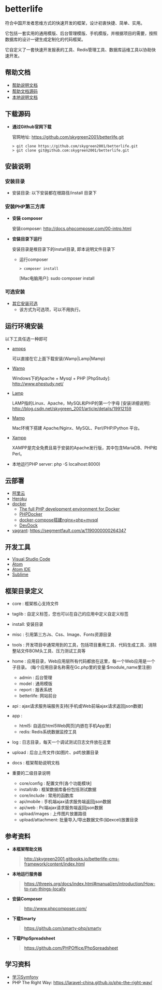 # betterlife

符合中国开发者思维方式的快速开发的框架，设计初衷快捷、简单、实用。

它包括一套实用的通用模版、后台管理模版、手机模版，并根据项目的需要，按照数据库的设计一键生成定制化的代码框架。

它自定义了一套快速开发报表的工具、Redis管理工具、数据库运维工具以协助快速开发。

## 帮助文档

* [帮助说明文档](https://www.gitbook.com/book/skygreen2001/betterlife)
* [帮助文档源码](https://github.com/skygreen2001/betterlife.gitbook)
* [本地说明文档](docs/)

## 下载源码

* **通过Github官网下载**

  官网地址: https://github.com/skygreen2001/betterlife.git

  ```
  > git clone https://github.com/skygreen2001/betterlife.git
  > git clone git@github.com:skygreen2001/betterlife.git
  ```
  
## 安装说明

### 安装目录

  - 安装目录: 以下安装都在根路径/install 目录下

### 安装PHP第三方库

* **安装 composer**

  安装composer: http://docs.phpcomposer.com/00-intro.html

* **安装目录下运行**

  安装目录是根目录下的install目录, 即本说明文件目录下

  - 运行composer

    ```
    > composer install
    ```
    [Mac电脑用户]: sudo composer install

### 可选安装

  - [其它安装可选](install/README.md)
    - 该方式为可选项，可以不用执行。

## 运行环境安装

  以下工具任选一种即可

  - [ampps](http://www.ampps.com)

    可以直接在它上面下载安装(Wamp|Lamp|Mamp)

  - [Wamp](http://www.wampserver.com/en/)

    Windows下的Apache + Mysql + PHP
    [PhpStudy]: http://www.phpstudy.net/

  - [Lamp](https://lamp.sh/)

    LAMP指的Linux、Apache，MySQL和PHP的第一个字母
    [安装详细说明]: http://blog.csdn.net/skygreen_2001/article/details/19912159

  - [Mamp](http://www.mamp.info/en/)

    Mac环境下搭建 Apache/Nginx、MySQL、Perl/PHP/Python 平台。

  - [Xampp](https://www.apachefriends.org/zh_cn/index.html)

    XAMPP是完全免费且易于安装的Apache发行版，其中包含MariaDB、PHP和Perl。

  - 本地运行PHP server: php -S localhost:8000)

## 云部署

* [阿里云](https://market.aliyun.com/developer)
* [Heroku](https://devcenter.heroku.com/categories/php)
* [docker](https://docs.docker.com)
  * [The full PHP development environment for Docker](http://laradock.io)
  * [PHPDocker](https://phpdocker.io/)
  * [docker-compose搭建nginx+php+mysql](https://github.com/kkmike999/docker-compose-php-nginx-mysql)
  * [DevDock](https://github.com/iMacken/DevDock)
* [vagrant](https://app.vagrantup.com/laravel/boxes/homestead-7): https://segmentfault.com/a/1190000000264347

## 开发工具

* [Visual Studio Code](https://code.visualstudio.com/)
* [Atom](https://atom.io)
* [Atom IDE](https://ide.atom.io/)
* [Sublime](http://www.sublimetext.com)

## 框架目录定义

  - core   : 框架核心支持文件
  - taglib : 自定义标签，您也可以在自己的应用中定义自定义标签
  - install: 安装目录
  - misc   : 引用第三方Js、Css、Image、Fonts资源目录
  - tools  : 开发项目中通常用到的工具，包括项目重用工具、代码生成工具、消除整站文件BOM头工具、压力测试工具等
  - home   : 应用目录，Web应用层所有代码都放在这里，每一个Web应用是一个子目录。
             (每个应用目录名称需在Gc.php里的变量:$module_name里注册)
    - admin     : 后台管理
    - model     : 通用模版
    - report    : 报表系统
    - betterlife: 网站前台
  - api    : ajax请求服务端服务支持[手机或Web前端ajax请求返回json数据]
  - app    :
    - html5: 自适应html5Web网页[内嵌在手机App里]
    - redis: Redis系统数据监控工具
  - log    : 日志目录，每天一个调试测试日志文件放在这里
  - upload : 后台上传文件(如图片、pdf)放置目录    
  - docs   : 框架帮助说明文档

  - 重要的二级目录说明
    - core/config      : 配置文件[各个功能模块]
    - install/db       : 框架数据库备份包括测试数据
    - core/include     : 常用的函数库
    - api/mobile       : 手机端ajax请求服务端返回json数据
    - api/web          : Pc端ajax请求服务端返回json数据
    - upload/images    : 上传图片放置路径
    - upload/attachment: 批量导入/导出数据文件(如excel)放置目录

## 参考资料

* **本框架帮助文档**
  > http://skygreen2001.gitbooks.io/betterlife-cms-framework/content/index.html
* **本地运行服务器**
  > https://threejs.org/docs/index.html#manual/en/introduction/How-to-run-things-locally
* **安装Composer**
  > http://www.phpcomposer.com/
* **下载Smarty**
  > https://github.com/smarty-php/smarty
* **下载PhpSpreadsheet**
  > https://github.com/PHPOffice/PhpSpreadsheet

## 学习资料

- [学习Symfony](docs/learn/SYMFONY.md)
- PHP The Right Way: https://laravel-china.github.io/php-the-right-way/
